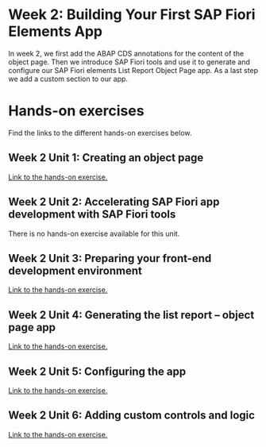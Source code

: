 # Week 2: Building Your First SAP Fiori Elements App

In week 2, we first add the ABAP CDS annotations for the content of the object page. Then we introduce SAP Fiori tools and use it to generate and configure our SAP Fiori elements List Report Object Page app. As a last step we add a custom section to our app.

# Hands-on exercises
Find the links to the different hands-on exercises below.

## Week 2 Unit 1: Creating an object page
[Link to the hands-on exercise.](unit1.md)

## Week 2 Unit 2: Accelerating SAP Fiori app development with SAP Fiori tools 
There is no hands-on exercise available for this unit.

## Week 2 Unit 3: Preparing your front-end development environment
[Link to the hands-on exercise.](unit3.md)

## Week 2 Unit 4: Generating the list report – object page app
[Link to the hands-on exercise.](unit4.md)

## Week 2 Unit 5: Configuring the app
[Link to the hands-on exercise.](unit5.md)

## Week 2 Unit 6: Adding custom controls and logic
[Link to the hands-on exercise.](unit6.md)